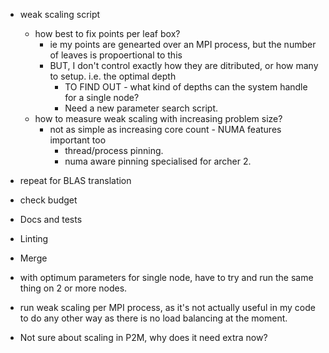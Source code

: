 - weak scaling script
    - how best to fix points per leaf box?
        - ie my points are genearted over an MPI process, but the number of leaves is propoertional to this
        - BUT, I don't control exactly how they are ditributed, or how many to setup. i.e. the optimal depth
            - TO FIND OUT - what kind of depths can the system handle for a single node?
            - Need a new parameter search script.
    - how to measure weak scaling with increasing problem size?
        - not as simple as increasing core count - NUMA features important too
            - thread/process pinning.
            - numa aware pinning specialised for archer 2.

- repeat for BLAS translation
- check budget


- Docs and tests

- Linting

- Merge

- with optimum parameters for single node, have to try and run the same thing on 2 or more nodes.

- run weak scaling per MPI process, as it's not actually useful in my code to do any other way as there is no load balancing at the moment.

- Not sure about scaling in P2M, why does it need extra now?

